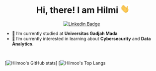 <h1 align="center">Hi, there! I am Hilmi <img src="https://github.com/hilmoo/hilmoo/blob/main/asset/Hi.gif" width="30px"></h1>

<div align="center">

[![Linkedin Badge](https://img.shields.io/badge/-LinkedIn-0A66C2?style=for-the-badge&logo=linkedin&logoColor=white)](https://www.linkedin.com/in/hilmi05/) &nbsp;

</div>

- 🏫 I’m currently studied at **Universitas Gadjah Mada**
- 🌱 I’m currently interested in learning about **Cybersecurity** and **Data Analytics**.


<br>

[![Hilmoo's GitHub stats](https://github-readme-stats.vercel.app/api?username=dexprexxtion&includeallcommits=true&show_icons=true&theme=tokyonight)]
[![Hilmoo's Top Langs](https://github-readme-stats.vercel.app/api/top-langs/?username=hilmoo&layout=compact&theme=tokyonight&langs_count=8)
